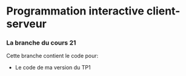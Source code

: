 # Programmation interactive client-serveur
### La branche du cours 21

Cette branche contient le code pour:
- Le code de ma version du TP1
